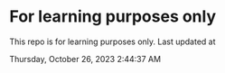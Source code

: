 # For learning purposes only
This repo is for learning purposes only.
Last updated at

Thursday, October 26, 2023 2:44:37 AM

